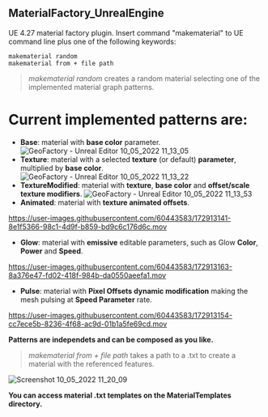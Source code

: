 ## MaterialFactory_UnrealEngine

UE 4.27 material factory plugin. 
Insert command "makematerial" to UE command line plus one of the following keywords:
```
makematerial random
makematerial from + file path
```
> *makematerial random* creates a random material selecting one of the implemented material graph patterns.

# Current implemented patterns are:

* **Base**: material with **base color** parameter.
![GeoFactory - Unreal Editor 10_05_2022 11_13_05](https://user-images.githubusercontent.com/60443583/172908850-2a459890-f239-46fd-8500-e8bc54220020.png)
* **Texture**: material with a selected **texture** (or default) **parameter**, multiplied by **base color**.
![GeoFactory - Unreal Editor 10_05_2022 11_13_22](https://user-images.githubusercontent.com/60443583/172909013-d91fa4ad-194a-4adb-96dc-ca6bd45a4f6b.png)
* **TextureModified**: material with **texture**, **base color** and **offset/scale texture modifiers**.
![GeoFactory - Unreal Editor 10_05_2022 11_13_53](https://user-images.githubusercontent.com/60443583/172909133-9fe36a37-202b-4e63-82ae-5311701df571.png)
* **Animated**: material with **texture animated offsets**.

https://user-images.githubusercontent.com/60443583/172913141-8e1f5366-98c1-4d9f-b859-bd9c6c176d6c.mov

* **Glow**: material with **emissive** editable parameters, such as Glow **Color**, **Power** and **Speed**.

https://user-images.githubusercontent.com/60443583/172913163-8a376e47-fd02-418f-984b-da0550aeefa1.mov

* **Pulse**: material with **Pixel Offsets dynamic modification** making the mesh pulsing at **Speed Parameter** rate.

https://user-images.githubusercontent.com/60443583/172913154-cc7ece5b-8236-4f68-ac9d-01b1a5fe69cd.mov


**Patterns are independets and can be composed as you like.**

> *makematerial from + file path* takes a path to a .txt to create a material with the referenced features.

![Screenshot 10_05_2022 11_20_09](https://user-images.githubusercontent.com/60443583/172909976-7ce05fe8-9fc4-4be8-bc1a-3678ed588492.png)

**You can access material .txt templates on the MaterialTemplates directory.**



















